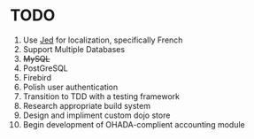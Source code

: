 TODO
================================

1. Use [Jed](www.jed.io "www.jed.io") for localization, specifically French
2. Support Multiple Databases
  1. ~~MySQL~~
  2. PostGreSQL
  3. Firebird
3. Polish user authentication
4. Transition to TDD with a testing framework
5. Research appropriate build system
6. Design and impliment custom dojo store
7. Begin development of OHADA-complient accounting module